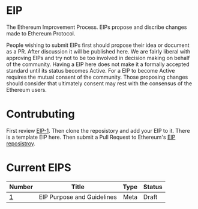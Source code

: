 # EIP
The Ethereum Improvement Process. EIPs propose and discribe changes made to Ethereum Protocol.

People wishing to submit EIPs first should propose their idea or document as a PR. After discussion it will be published here. We are fairly liberal with approving EIPs and try not to be too involved in decision making on behalf of the community. Having a EIP here does not make it a formally accepted standard until its status becomes Active. For a EIP to become Active requires the mutual consent of the community. Those proposing changes should consider that ultimately consent may rest with the consensus of the Ethereum users.

# Contrubuting
First review [EIP-1](eip-1.mediawiki). Then clone the reposistory and add your EIP to it. There is a template EIP here. Then submit a Pull Request to Ethereum's [EIP reposistroy](https://github.com/ethereum/EIP).

# Current EIPS
| Number        | Title         | Type  | Status |
| ------------- |---------------| -----:| -------|
| [1](EIPS/eip-1.mediawiki)    | EIP Purpose and Guidelines | Meta | Draft |

